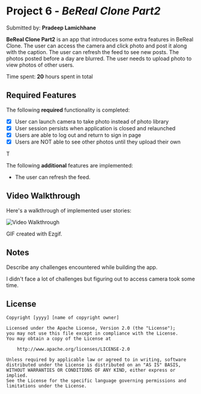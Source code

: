 # Project 6 - *BeReal Clone Part2*

Submitted by: **Pradeep Lamichhane**

**BeReal Clone Part2** is an app that introduces some extra features in BeReal Clone. The user can access the camera and click photo and post it along with the caption. The user can refresh the feed to see new posts. The photos posted before a day are blurred. The user needs to upload photo to view photos of other users.

Time spent: **20** hours spent in total

## Required Features

The following **required** functionality is completed:

- [x] User can launch camera to take photo instead of photo library
- [x] User session persists when application is closed and relaunched
- [x] Users are able to log out and return to sign in page
- [x] Users are NOT able to see other photos until they upload their own	
 
T

The following **additional** features are implemented:

- The user can refresh the feed.

## Video Walkthrough

Here's a walkthrough of implemented user stories:

<img src='./U6.gif' title='Video Walkthrough' width='' alt='Video Walkthrough' />

<!-- Replace this with whatever GIF tool you used! -->
GIF created with Ezgif. 
<!-- Recommended tools:
[Kap](https://getkap.co/) for macOS
[ScreenToGif](https://www.screentogif.com/) for Windows
[peek](https://github.com/phw/peek) for Linux. -->

## Notes

Describe any challenges encountered while building the app.

I didn't face a lot of challenges but figuring out to access camera took some time.

## License

    Copyright [yyyy] [name of copyright owner]

    Licensed under the Apache License, Version 2.0 (the "License");
    you may not use this file except in compliance with the License.
    You may obtain a copy of the License at

        http://www.apache.org/licenses/LICENSE-2.0

    Unless required by applicable law or agreed to in writing, software
    distributed under the License is distributed on an "AS IS" BASIS,
    WITHOUT WARRANTIES OR CONDITIONS OF ANY KIND, either express or implied.
    See the License for the specific language governing permissions and
    limitations under the License.
